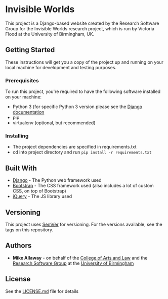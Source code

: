 # Invisible Worlds

This project is a Django-based website created by the Research Software Group for the Invisible Worlds research project, which is run by Victoria Flood at the University of Birmingham, UK.

## Getting Started

These instructions will get you a copy of the project up and running on your local machine for development and testing purposes.

### Prerequisites

To run this project, you're required to have the following software installed on your machine:

* Python 3 (for specific Python 3 version please see the [Django documentation](https://www.djangoproject.com/)
* pip
* virtualenv (optional, but recommended)

### Installing

* The project dependencies are specified in requirements.txt
* cd into project directory and run `pip install -r requirements.txt`

## Built With

* [Django](https://www.djangoproject.com/) - The Python web framework used
* [Bootstrap](https://getbootstrap.com/) - The CSS framework used (also includes a lot of custom CSS, on top of Bootstrap)
* [jQuery](https://jquery.com/) - The JS library used

## Versioning

This project uses [SemVer](http://semver.org/) for versioning. For the versions available, see the tags on this repository.

## Authors

* **Mike Allaway** - on behalf of the [College of Arts and Law](https://www.birmingham.ac.uk/university/colleges/artslaw/index.aspx) and the [Research Software Group](http://www.birmingham.ac.uk/bear-software) at the [University of Birmingham](https://www.birmingham.ac.uk/)

## License

See the [LICENSE.md](LICENSE.md) file for details
